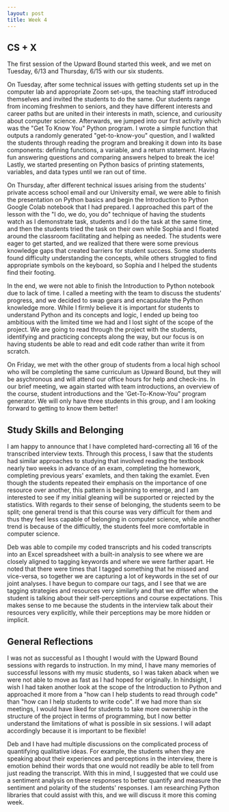 ```yaml
---
layout: post
title: Week 4
---
```


## CS + X
The first session of the Upward Bound started this week, and we met on Tuesday, 6/13 and Thursday, 6/15 with our six students. 

On Tuesday, after some technical issues with getting students set up in the computer lab and appropriate Zoom set-ups, the teaching staff introduced themselves and invited the students to do the same. Our students range from incoming freshmen to seniors, and they have different interests and career paths but are united in their interests in math, science, and curiousity about computer science. Afterwards, we jumped into our first activity which was the "Get To Know You" Python program. I wrote a simple function that outputs a randomly generated "get-to-know-you" question, and I walkted the students through reading the program and breaking it down into its base components: defining functions, a variable, and a return statement. Having fun answering questions and comparing answers helped to break the ice! Lastly, we started presenting on Python basics of printing statements, variables, and data types until we ran out of time.

On Thursday, after different technical issues arising from the students' private access school email and our University email, we were able to finish the presentation on Python basics and begin the Introduction to Python Google Colab notebook that I had prepared. I approached this part of the lesson with the "I do, we do, you do" technique of having the students watch as I demonstrate task, students and I do the task at the same time, and then the students tried the task on their own while Sophia and I floated around the classroom facilitating and helping as needed. The students were eager to get started, and we realized that there were some previous knowledge gaps that created barriers for student success. Some students found difficulty understanding the concepts, while others struggled to find appropriate symbols on the keyboard, so Sophia and I helped the students find their footing. 

In the end, we were not able to finish the Introduction to Python notebook due to lack of time. I called a meeting with the team to discuss the students' progress, and we decided to swap gears and encapsulate the Python knowledge more. While I firmly believe it is important for students to understand Python and its concepts and logic, I ended up being too ambitious with the limited time we had and I lost sight of the scope of the project. We are going to read through the project with the students, identifying and practicing concepts along the way, but our focus is on having students be able to read and edit code rather than write it from scratch.

On Friday, we met with the other group of students from a local high school who will be completing the same curriculum as Upward Bound, but they will be asychronous and will attend our office hours for help and check-ins. In our brief meeting, we again started with team introductions, an overview of the course, student introductions and the 'Get-To-Know-You" program generator. We will only have three students in this group, and I am looking forward to getting to know them better!


## Study Skills and Belonging
I am happy to announce that I have completed hard-correcting all 16 of the transcribed interview texts. Through this process, I saw that the students had similar approaches to studying that involved reading the textbook nearly two weeks in advance of an exam, completing the homework, completing previous years' examlets, and then taking the examlet. Even though the students repeated their emphasis on the importance of one resource over another, this pattern is beginning to emerge, and I am interested to see if my initial gleaning will be supported or rejected by the statistics. With regards to their sense of belonging, the students seem to be split; one general trend is that this course was very difficult for them and thus they feel less capable of belonging in computer science, while another trend is because of the difficultly, the students feel more comfortable in computer science.

Deb was able to compile my coded transcripts and his coded transcripts into an Excel spreadsheet with a built-in analysis to see where we are closely aligned to tagging keywords and where we were farther apart. He noted that there were times that I tagged something that he missed and vice-versa, so together we are capturing a lot of keywords in the set of our joint analyses. I have begun to compare our tags, and I see that we are tagging strategies and resources very similarly and that we differ when the student is talking about their self-perceptions and course expectations. This makes sense to me because the students in the interview talk about their resources very explicitly, while their perceptions may be more hidden or implicit.



## General Reflections
I was not as successful as I thought I would with the Upward Bound sessions with regards to instruction. In my mind, I have many memories of successful lessons with my music students, so I was taken aback when we were not able to move as fast as I had hoped for originally. In hindsight, I wish I had taken another look at the scope of the Introduction to Python and approached it more from a "how can I help students to read through code" than "how can I help students to write code". If we had more than six meetings, I would have liked for students to take more ownership in the structure of the project in terms of programming, but I now better understand the limitations of what is possible in six sessions. I will adapt accordingly because it is important to be flexible! 

Deb and I have had multiple discussions on the complicated process of quantifying qualitative ideas. For example, the students when they are speaking about their experiences and perceptions in the interview, there is emotion behind their words that one would not readily be able to tell from just reading the transcript. With this in mind, I suggested that we could use a sentiment analysis on these responses to better quantify and measure the sentiment and polarity of the students' responses. I am researching Python libraries that could assist with this, and we will discuss it more this coming week.



